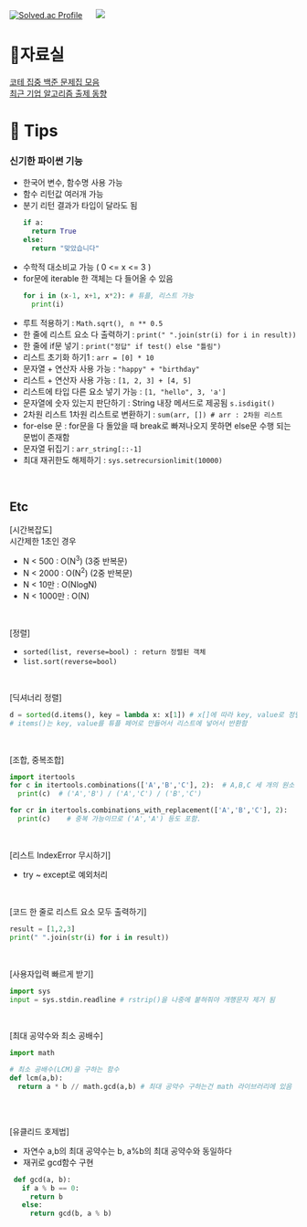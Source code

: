 
[![Solved.ac Profile](http://mazassumnida.wtf/api/v2/generate_badge?boj=mopil1102)](https://solved.ac/mopil1102/)  &nbsp;&nbsp;&nbsp;&nbsp;
<img src="http://mazandi.herokuapp.com/api?handle=mopil1102&theme=cold"/>

# 📑자료실

[코테 집중 백준 문제집 모음](https://github.com/tony9402/baekjoon)
<br>
[최근 기업 알고리즘 출제 동향](https://github.com/tony9402/baekjoon/blob/main/CodingTest.md)
<br>


# 📜 Tips
### 신기한 파이썬 기능
  - 한국어 변수, 함수명 사용 가능
  - 함수 리턴값 여러개 가능
  - 분기 리턴 결과가 타입이 달라도 됨
    ```python
    if a:
      return True
    else:
      return "맞았습니다"
    ```
  - 수학적 대소비교 가능 ( 0 <= x <= 3 )
  - for문에 iterable 한 객체는 다 들어올 수 있음
    ```python
    for i in (x-1, x+1, x*2): # 튜플, 리스트 가능
      print(i)
    ```
  - 루트 적용하기 : ```Math.sqrt()```, ``` n ** 0.5```
  - 한 줄에 리스트 요소 다 출력하기 : ```print(" ".join(str(i) for i in result)) ```
  - 한 줄에 if문 넣기 : ```print("정답" if test() else "틀림")```
  - 리스트 초기화 하기1 : ``` arr = [0] * 10 ```
  - 문자열 + 연산자 사용 가능 : ```"happy" + "birthday"```
  - 리스트 + 연산자 사용 가능 : ```[1, 2, 3] + [4, 5]```
  - 리스트에 타입 다른 요소 넣기 가능 : ```[1, "hello", 3, 'a']```
  - 문자열에 숫자 있는지 판단하기 : String 내장 메서드로 제공됨 ```s.isdigit()```
  - 2차원 리스트 1차원 리스트로 변환하기 : ```sum(arr, []) # arr : 2차원 리스트```
  - for-else 문 : for문을 다 돌았을 때 break로 빠져나오지 못하면 else문 수행 되는 문법이 존재함
  - 문자열 뒤집기 : ```arr_string[::-1]```
  - 최대 재귀한도 해제하기 : ```sys.setrecursionlimit(10000)```
  <br>


## Etc
[시간복잡도]
  <br>시간제한 1초인 경우
  - N < 500 : O(N<sup>3</sup>) (3중 반복문)
  - N < 2000 : O(N<sup>2</sup>) (2중 반복문)
  - N < 10만 : O(NlogN)
  - N < 1000만 : O(N)
 <br>
 
[정렬]

  - ```sorted(list, reverse=bool) : return 정렬된 객체```
  - ```list.sort(reverse=bool)```
  <br>
  
[딕셔너리 정렬]
  ```python
  d = sorted(d.items(), key = lambda x: x[1]) # x[]에 따라 key, value로 정렬할 건지 기준을 정해주면 됨
  # items()는 key, value를 튜플 페어로 만들어서 리스트에 넣어서 반환함
  ```
  <br>

[조합, 중복조합]
  ```python
  import itertools
  for c in itertools.combinations(['A','B','C'], 2):  # A,B,C 세 개의 원소 중 두 개를 뽑는 경우의 수 = 3가지
    print(c)  # ('A','B') / ('A','C') / ('B','C')

  for cr in itertools.combinations_with_replacement(['A','B','C'], 2):
    print(c)    # 중복 가능이므로 ('A','A') 등도 포함.
  ```
  <br>
  
[리스트 IndexError 무시하기]
 - try ~ except로 예외처리
  <br>

[코드 한 줄로 리스트 요소 모두 출력하기]
  ```python
  result = [1,2,3]
  print(" ".join(str(i) for i in result))
  ```
  <br>
  
[사용자입력 빠르게 받기]
  ```python
  import sys
  input = sys.stdin.readline # rstrip()을 나중에 붙혀줘야 개행문자 제거 됨
  ```
  <br>
  
 [최대 공약수와 최소 공배수]
  ```python
  import math
  
  # 최소 공배수(LCM)을 구하는 함수
  def lcm(a,b):
    return a * b // math.gcd(a,b) # 최대 공약수 구하는건 math 라이브러리에 있음
    
  ```
  <br>
  
[유클리드 호제법]
  - 자연수 a,b의 최대 공약수는 b, a%b의 최대 공약수와 동일하다
  - 재귀로 gcd함수 구현
   ```python
    def gcd(a, b):
      if a % b == 0:
        return b
      else:
        return gcd(b, a % b)
   ```
   <br>

